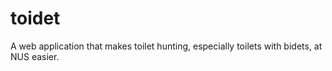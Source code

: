 # toidet
A web application that makes toilet hunting, especially toilets with bidets, at NUS easier.
